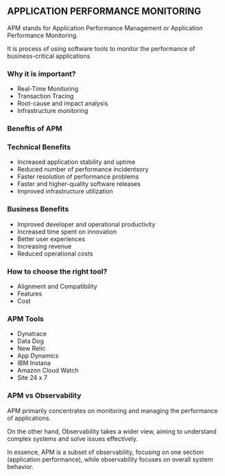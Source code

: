 ## APPLICATION PERFORMANCE MONITORING

APM stands for Application Performance Management or Application Performance Monitoring. 

It is process of using software tools to monitor the performance of business-critical applications

### Why it is important?

- Real-Time Monitoring
- Transaction Tracing
- Root-cause and impact analysis
- Infrastructure monitoring

### Beneftis of APM

### Technical Benefits
- Increased application stability and uptime
- Reduced number of performance incidentsory
- Faster resolution of performance problems
- Faster and higher-quality software releases
- Improved infrastructure utilization

### Business Benefits
- Improved developer and operational productivity
- Increased time spent on innovation
- Better user experiences
- Increasing revenue
- Reduced operational costs

### How to choose the right tool?
- Alignment and Compatibility
- Features
- Cost

### APM Tools
- Dynatrace
- Data Dog
- New Relic
- App Dynamics
- IBM Instana
- Amazon Cloud Watch
- Site 24 x 7


### APM vs Observability

APM primarily concentrates on monitoring and managing the performance of applications. 

On the other hand, Observability takes a wider view, aiming to understand complex systems and solve issues effectively.

In essence, APM is a subset of observability, focusing on one section (application performance), while observability focuses on overall system behavior.
